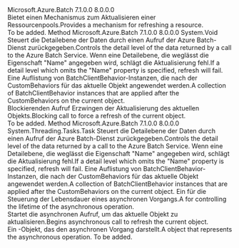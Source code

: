 <Type Name="IRefreshable" FullName="Microsoft.Azure.Batch.IRefreshable">
  <TypeSignature Language="C#" Value="public interface IRefreshable" />
  <TypeSignature Language="ILAsm" Value=".class public interface auto ansi abstract IRefreshable" />
  <TypeSignature Language="DocId" Value="T:Microsoft.Azure.Batch.IRefreshable" />
  <TypeSignature Language="VB.NET" Value="Public Interface IRefreshable" />
  <TypeSignature Language="F#" Value="type IRefreshable = interface" />
  <AssemblyInfo>
    <AssemblyName>Microsoft.Azure.Batch</AssemblyName>
    <AssemblyVersion>7.1.0.0</AssemblyVersion>
    <AssemblyVersion>8.0.0.0</AssemblyVersion>
  </AssemblyInfo>
  <Interfaces />
  <Docs>
    <summary>
            <span data-ttu-id="7cded-101">Bietet einen Mechanismus zum Aktualisieren einer Ressourcenpools.</span><span class="sxs-lookup"><span data-stu-id="7cded-101">Provides a mechanism for refreshing a resource.</span></span>
            </summary>
    <remarks>To be added.</remarks>
  </Docs>
  <Members>
    <Member MemberName="Refresh">
      <MemberSignature Language="C#" Value="public void Refresh (Microsoft.Azure.Batch.DetailLevel detailLevel = null, System.Collections.Generic.IEnumerable&lt;Microsoft.Azure.Batch.BatchClientBehavior&gt; additionalBehaviors = null);" />
      <MemberSignature Language="ILAsm" Value=".method public hidebysig newslot virtual instance void Refresh(class Microsoft.Azure.Batch.DetailLevel detailLevel, class System.Collections.Generic.IEnumerable`1&lt;class Microsoft.Azure.Batch.BatchClientBehavior&gt; additionalBehaviors) cil managed" />
      <MemberSignature Language="DocId" Value="M:Microsoft.Azure.Batch.IRefreshable.Refresh(Microsoft.Azure.Batch.DetailLevel,System.Collections.Generic.IEnumerable{Microsoft.Azure.Batch.BatchClientBehavior})" />
      <MemberSignature Language="F#" Value="abstract member Refresh : Microsoft.Azure.Batch.DetailLevel * seq&lt;Microsoft.Azure.Batch.BatchClientBehavior&gt; -&gt; unit" Usage="iRefreshable.Refresh (detailLevel, additionalBehaviors)" />
      <MemberType>Method</MemberType>
      <AssemblyInfo>
        <AssemblyName>Microsoft.Azure.Batch</AssemblyName>
        <AssemblyVersion>7.1.0.0</AssemblyVersion>
        <AssemblyVersion>8.0.0.0</AssemblyVersion>
      </AssemblyInfo>
      <ReturnValue>
        <ReturnType>System.Void</ReturnType>
      </ReturnValue>
      <Parameters>
        <Parameter Name="detailLevel" Type="Microsoft.Azure.Batch.DetailLevel" />
        <Parameter Name="additionalBehaviors" Type="System.Collections.Generic.IEnumerable&lt;Microsoft.Azure.Batch.BatchClientBehavior&gt;" />
      </Parameters>
      <Docs>
        <param name="detailLevel"><span data-ttu-id="7cded-102">Steuert die Detailebene der Daten durch einen Aufruf der Azure Batch-Dienst zurückgegeben.</span><span class="sxs-lookup"><span data-stu-id="7cded-102">Controls the detail level of the data returned by a call to the Azure Batch Service.</span></span> <span data-ttu-id="7cded-103">Wenn eine Detailebene, die weglässt die Eigenschaft "Name" angegeben wird, schlägt die Aktualisierung fehl.</span><span class="sxs-lookup"><span data-stu-id="7cded-103">If a detail level which omits the "Name" property is specified, refresh will fail.</span></span></param>
        <param name="additionalBehaviors"><span data-ttu-id="7cded-104">Eine Auflistung von BatchClientBehavior-Instanzen, die nach der CustomBehaviors für das aktuelle Objekt angewendet werden.</span><span class="sxs-lookup"><span data-stu-id="7cded-104">A collection of BatchClientBehavior instances that are applied after the CustomBehaviors on the current object.</span></span></param>
        <summary>
            <span data-ttu-id="7cded-105">Blockierenden Aufruf Erzwingen der Aktualisierung des aktuellen Objekts.</span><span class="sxs-lookup"><span data-stu-id="7cded-105">Blocking call to force a refresh of the current object.</span></span>
            </summary>
        <remarks>To be added.</remarks>
      </Docs>
    </Member>
    <Member MemberName="RefreshAsync">
      <MemberSignature Language="C#" Value="public System.Threading.Tasks.Task RefreshAsync (Microsoft.Azure.Batch.DetailLevel detailLevel = null, System.Collections.Generic.IEnumerable&lt;Microsoft.Azure.Batch.BatchClientBehavior&gt; additionalBehaviors = null, System.Threading.CancellationToken cancellationToken = null);" />
      <MemberSignature Language="ILAsm" Value=".method public hidebysig newslot virtual instance class System.Threading.Tasks.Task RefreshAsync(class Microsoft.Azure.Batch.DetailLevel detailLevel, class System.Collections.Generic.IEnumerable`1&lt;class Microsoft.Azure.Batch.BatchClientBehavior&gt; additionalBehaviors, valuetype System.Threading.CancellationToken cancellationToken) cil managed" />
      <MemberSignature Language="DocId" Value="M:Microsoft.Azure.Batch.IRefreshable.RefreshAsync(Microsoft.Azure.Batch.DetailLevel,System.Collections.Generic.IEnumerable{Microsoft.Azure.Batch.BatchClientBehavior},System.Threading.CancellationToken)" />
      <MemberSignature Language="F#" Value="abstract member RefreshAsync : Microsoft.Azure.Batch.DetailLevel * seq&lt;Microsoft.Azure.Batch.BatchClientBehavior&gt; * System.Threading.CancellationToken -&gt; System.Threading.Tasks.Task" Usage="iRefreshable.RefreshAsync (detailLevel, additionalBehaviors, cancellationToken)" />
      <MemberType>Method</MemberType>
      <AssemblyInfo>
        <AssemblyName>Microsoft.Azure.Batch</AssemblyName>
        <AssemblyVersion>7.1.0.0</AssemblyVersion>
        <AssemblyVersion>8.0.0.0</AssemblyVersion>
      </AssemblyInfo>
      <ReturnValue>
        <ReturnType>System.Threading.Tasks.Task</ReturnType>
      </ReturnValue>
      <Parameters>
        <Parameter Name="detailLevel" Type="Microsoft.Azure.Batch.DetailLevel" />
        <Parameter Name="additionalBehaviors" Type="System.Collections.Generic.IEnumerable&lt;Microsoft.Azure.Batch.BatchClientBehavior&gt;" />
        <Parameter Name="cancellationToken" Type="System.Threading.CancellationToken" />
      </Parameters>
      <Docs>
        <param name="detailLevel"><span data-ttu-id="7cded-106">Steuert die Detailebene der Daten durch einen Aufruf der Azure Batch-Dienst zurückgegeben.</span><span class="sxs-lookup"><span data-stu-id="7cded-106">Controls the detail level of the data returned by a call to the Azure Batch Service.</span></span>  <span data-ttu-id="7cded-107">Wenn eine Detailebene, die weglässt die Eigenschaft "Name" angegeben wird, schlägt die Aktualisierung fehl.</span><span class="sxs-lookup"><span data-stu-id="7cded-107">If a detail level which omits the "Name" property is specified, refresh will fail.</span></span></param>
        <param name="additionalBehaviors"><span data-ttu-id="7cded-108">Eine Auflistung von BatchClientBehavior-Instanzen, die nach der CustomBehaviors für das aktuelle Objekt angewendet werden.</span><span class="sxs-lookup"><span data-stu-id="7cded-108">A collection of BatchClientBehavior instances that are applied after the CustomBehaviors on the current object.</span></span></param>
        <param name="cancellationToken"><span data-ttu-id="7cded-109">Ein <see cref="T:System.Threading.CancellationToken" /> für die Steuerung der Lebensdauer eines asynchronen Vorgangs.</span><span class="sxs-lookup"><span data-stu-id="7cded-109">A <see cref="T:System.Threading.CancellationToken" /> for controlling the lifetime of the asynchronous operation.</span></span></param>
        <summary>
            <span data-ttu-id="7cded-110">Startet die asynchronen Aufruf, um das aktuelle Objekt zu aktualisieren.</span><span class="sxs-lookup"><span data-stu-id="7cded-110">Begins asynchronous call to refresh the current object.</span></span>
            </summary>
        <returns><span data-ttu-id="7cded-111">Ein <see cref="T:System.Threading.Tasks.Task" />-Objekt, das den asynchronen Vorgang darstellt.</span><span class="sxs-lookup"><span data-stu-id="7cded-111">A <see cref="T:System.Threading.Tasks.Task" /> object that represents the asynchronous operation.</span></span></returns>
        <remarks>To be added.</remarks>
      </Docs>
    </Member>
  </Members>
</Type>